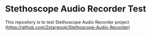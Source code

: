 # Stethoscope Audio Recorder Test
This repository is to test Stethoscope Audio Recorder project (https://github.com/2starwook/Stethoscope-Audio-Recorder)
